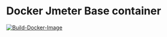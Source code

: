 # Docker Jmeter Base container
[![Build-Docker-Image](https://github.com/spy86/docker-jmeter-base/actions/workflows/main.yml/badge.svg)](https://github.com/spy86/docker-jmeter-base/actions/workflows/main.yml)
